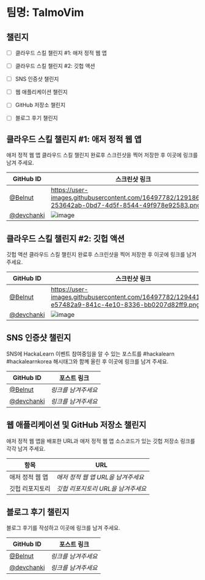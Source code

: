 # 팀명: TalmoVim #

## 챌린지 ##

* [ ] 클라우드 스킬 챌린지 #1: 애저 정적 웹 앱
* [ ] 클라우드 스킬 챌린지 #2: 깃헙 액션
* [ ] SNS 인증샷 챌린지
* [ ] 웹 애플리케이션 챌린지
* [ ] GitHub 저장소 챌린지
* [ ] 블로그 후기 챌린지


## 클라우드 스킬 챌린지 #1: 애저 정적 웹 앱 ##

애저 정적 웹 앱 클라우드 스킬 챌린지 완료후 스크린샷을 찍어 저장한 후 이곳에 링크를 남겨 주세요.

| GitHub ID | 스크린샷 링크 |
| --------- | ------------- |
| [@Belnut](https://github.com/Belnut) | https://user-images.githubusercontent.com/16497782/129186484-253642ab-0bd7-4d5f-8544-49f978e92583.png |
| [@devchanki](https://github.com/devchanki) | ![image](https://user-images.githubusercontent.com/31515116/129448485-0ce650f3-1aca-4f1d-952d-64f434c69617.png)|



## 클라우드 스킬 챌린지 #2: 깃헙 액션 ##

깃헙 액션 클라우드 스킬 챌린지 완료후 스크린샷을 찍어 저장한 후 이곳에 링크를 남겨 주세요.

| GitHub ID | 스크린샷 링크 |
| --------- | ------------- |
| [@Belnut](https://github.com/Belnut) | https://user-images.githubusercontent.com/16497782/129441115-e57482a9-841c-4e10-8336-bb0207d82ff9.png  |
| [@devchanki](https://github.com/devchanki) | ![image](https://user-images.githubusercontent.com/31515116/129448530-c40882dc-24f9-4ee0-b23a-ac9041f148bf.png)



## SNS 인증샷 챌린지 ##

SNS에 HackaLearn 이벤트 참여중임을 알 수 있는 포스트를 #hackalearn #hackalearnkorea 해시태그와 함꼐 올린 후 이곳에 링크를 남겨 주세요.

| GitHub ID | 포스트 링크 |
| --------- | ------------- |
| [@Belnut](https://github.com/Belnut) | *링크를 남겨주세요* |
| [@devchanki](https://github.com/devchanki) | *링크를 남겨주세요* |



## 웹 애플리케이션 및 GitHub 저장소 챌린지 ##

애저 정적 웹 앱을 배포한 URL과 애저 정적 웹 앱 소스코드가 있는 깃헙 저장소 링크를 각각 남겨 주세요.

| 항목            | URL                                |
| --------------- | ---------------------------------- |
| 애저 정적 웹 앱 | *애저 정적 웹 앱 URL을 남겨주세요* |
| 깃헙 리포지토리 | *깃헙 리포지토리 URL을 남겨주세요* |


## 블로그 후기 챌린지 ##

블로그 후기를 작성하고 이곳에 링크를 남겨 주세요.

| GitHub ID | 포스트 링크 |
| --------- | ------------- |
| [@Belnut](https://github.com/Belnut) | *링크를 남겨주세요* |
| [@devchanki](https://github.com/devchanki) | *링크를 남겨주세요* |

